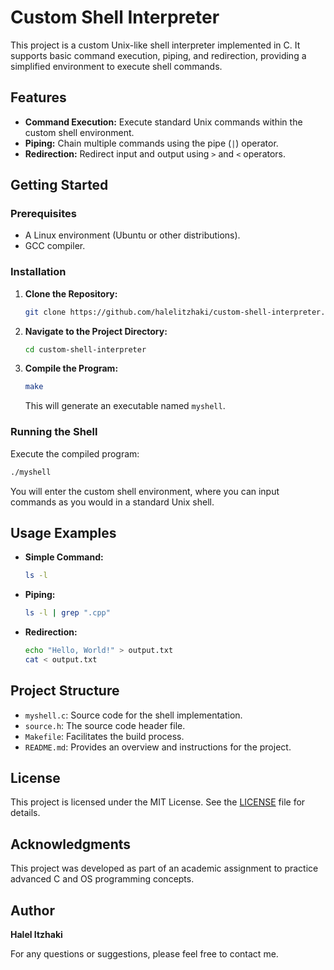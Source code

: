 # Custom Shell Interpreter

This project is a custom Unix-like shell interpreter implemented in C. It supports basic command execution, piping, and redirection, providing a simplified environment to execute shell commands.

## Features

- **Command Execution:** Execute standard Unix commands within the custom shell environment.
- **Piping:** Chain multiple commands using the pipe (`|`) operator.
- **Redirection:** Redirect input and output using `>` and `<` operators.

## Getting Started

### Prerequisites

- A Linux environment (Ubuntu or other distributions).
- GCC compiler.

### Installation

1. **Clone the Repository:**

   ```bash
   git clone https://github.com/halelitzhaki/custom-shell-interpreter.git
   ```

2. **Navigate to the Project Directory:**

   ```bash
   cd custom-shell-interpreter
   ```

3. **Compile the Program:**

   ```bash
   make
   ```

   This will generate an executable named `myshell`.

### Running the Shell

Execute the compiled program:

```bash
./myshell
```

You will enter the custom shell environment, where you can input commands as you would in a standard Unix shell.

## Usage Examples

- **Simple Command:**

  ```bash
  ls -l
  ```

- **Piping:**

  ```bash
  ls -l | grep ".cpp"
  ```

- **Redirection:**

  ```bash
  echo "Hello, World!" > output.txt
  cat < output.txt
  ```

## Project Structure

- `myshell.c`: Source code for the shell implementation.
- `source.h`: The source code header file.
- `Makefile`: Facilitates the build process.
- `README.md`: Provides an overview and instructions for the project.

## License

This project is licensed under the MIT License. See the [LICENSE](LICENSE) file for details.

## Acknowledgments

This project was developed as part of an academic assignment to practice advanced C and OS programming concepts.

## Author

**Halel Itzhaki**

For any questions or suggestions, please feel free to contact me.

